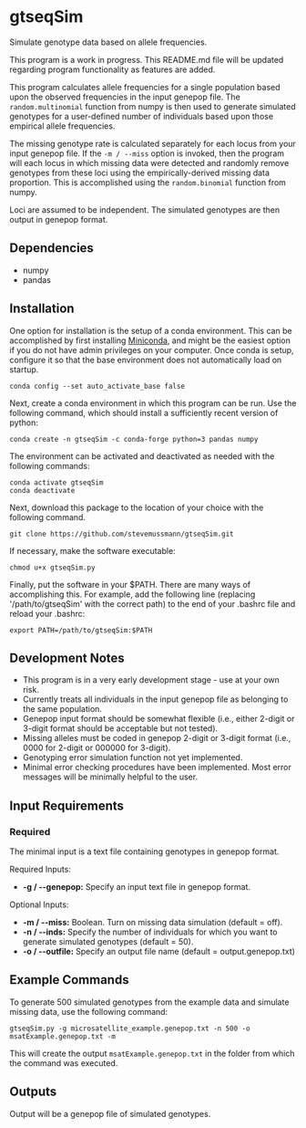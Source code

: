 # gtseqSim
Simulate genotype data based on allele frequencies.

This program is a work in progress. This README.md file will be updated regarding program functionality as features are added.

This program calculates allele frequencies for a single population based upon the observed frequencies in the input genepop file. The `random.multinomial` function from numpy is then used to generate simulated genotypes for a user-defined number of individuals based upon those empirical allele frequencies. 

The missing genotype rate is calculated separately for each locus from your input genepop file. If the `-m / --miss` option is invoked, then the program will each locus in which missing data were detected and randomly remove genotypes from these loci using the empirically-derived missing data proportion. This is accomplished using the `random.binomial` function from numpy. 

Loci are assumed to be independent. The simulated genotypes are then output in genepop format.

## Dependencies
- numpy
- pandas

## Installation
One option for installation is the setup of a conda environment. This can be accomplished by first installing [Miniconda](https://docs.conda.io/en/latest/miniconda.html), and might be the easiest option if you do not have admin privileges on your computer. Once conda is setup, configure it so that the base environment does not automatically load on startup.
```
conda config --set auto_activate_base false
```

Next, create a conda environment in which this program can be run. Use the following command, which should install a sufficiently recent version of python:
```
conda create -n gtseqSim -c conda-forge python=3 pandas numpy
```
The environment can be activated and deactivated as needed with the following commands:
```
conda activate gtseqSim
conda deactivate
```

Next, download this package to the location of your choice with the following command.
```
git clone https://github.com/stevemussmann/gtseqSim.git
```

If necessary, make the software executable:
```
chmod u+x gtseqSim.py
```

Finally, put the software in your $PATH. There are many ways of accomplishing this. For example, add the following line (replacing '/path/to/gtseqSim' with the correct path) to the end of your .bashrc file and reload your .bashrc:
```
export PATH=/path/to/gtseqSim:$PATH
```

## Development Notes
- This program is in a very early development stage - use at your own risk.
- Currently treats all individuals in the input genepop file as belonging to the same population.
- Genepop input format should be somewhat flexible (i.e., either 2-digit or 3-digit format should be acceptable but not tested).
- Missing alleles must be coded in genepop 2-digit or 3-digit format (i.e., 0000 for 2-digit or 000000 for 3-digit).
- Genotyping error simulation function not yet implemented.
- Minimal error checking procedures have been implemented. Most error messages will be minimally helpful to the user.

## Input Requirements
### Required
The minimal input is a text file containing genotypes in genepop format.

Required Inputs:
* **-g / --genepop:** Specify an input text file in genepop format.

Optional Inputs:
* **-m / --miss:** Boolean. Turn on missing data simulation (default = off).
* **-n / --inds:** Specify the number of individuals for which you want to generate simulated genotypes (default = 50).
* **-o / --outfile:** Specify an output file name (default = output.genepop.txt)

## Example Commands
To generate 500 simulated genotypes from the example data and simulate missing data, use the following command:
```
gtseqSim.py -g microsatellite_example.genepop.txt -n 500 -o msatExample.genepop.txt -m
```
This will create the output `msatExample.genepop.txt` in the folder from which the command was executed.

## Outputs
Output will be a genepop file of simulated genotypes.
